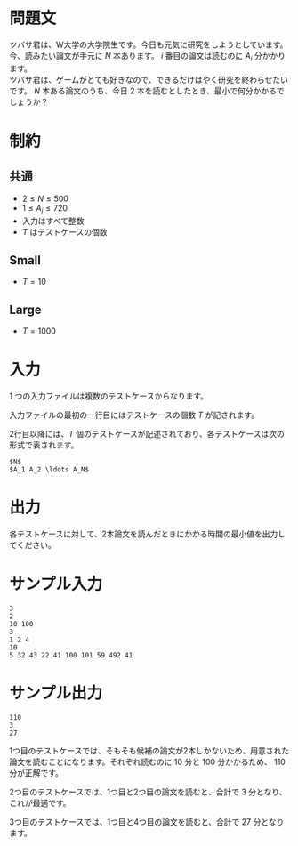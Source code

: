 # 問題文  

ツバサ君は、W大学の大学院生です。今日も元気に研究をしようとしています。  
今、読みたい論文が手元に $N$ 本あります。 $i$ 番目の論文は読むのに $A_i$ 分かかります。  
ツバサ君は、ゲームがとても好きなので、できるだけはやく研究を終わらせたいです。
 $N$ 本ある論文のうち、今日 $2$ 本を読むとしたとき、最小で何分かかるでしょうか？


# 制約  

## 共通

- $2 \leq N \leq 500$
- $1 \leq A_i \leq 720$
- 入力はすべて整数
- $T$ はテストケースの個数

## Small

- $T = 10$

## Large

- $T = 1000$

# 入力  

1 つの入力ファイルは複数のテストケースからなります。

入力ファイルの最初の一行目にはテストケースの個数 $T$ が記されます。

2行目以降には、$T$ 個のテストケースが記述されており、各テストケースは次の形式で表されます。

```
$N$
$A_1 A_2 \ldots A_N$
```

# 出力

各テストケースに対して、2本論文を読んだときにかかる時間の最小値を出力してください。

# サンプル入力

```
3
2
10 100
3
1 2 4
10
5 32 43 22 41 100 101 59 492 41

```

# サンプル出力

```
110
3
27

```

1つ目のテストケースでは、そもそも候補の論文が2本しかないため、用意された論文を読むことになります。それぞれ読むのに $10$ 分と $100$ 分かかるため、 $110$ 分が正解です。

2つ目のテストケースでは、1つ目と2つ目の論文を読むと、合計で $3$ 分となり、これが最適です。   

3つ目のテストケースでは、1つ目と4つ目の論文を読むと、合計で $27$ 分となります。  
